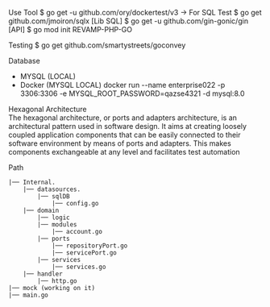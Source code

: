 Use Tool
    $ go get -u github.com/ory/dockertest/v3 -> For SQL Test
    $ go get github.com/jmoiron/sqlx [Lib SQL]
    $ go get -u github.com/gin-gonic/gin [API]
    $ go mod init REVAMP-PHP-GO


Testing
    $ go get github.com/smartystreets/goconvey

Database
- MYSQL (LOCAL)
- Docker (MYSQL LOCAL)
    docker run --name enterprise022 -p 3306:3306 -e MYSQL_ROOT_PASSWORD=qazse4321 -d mysql:8.0

Hexagonal Architecture  
The hexagonal architecture, or ports and adapters architecture, is an architectural pattern used in software design. It aims at creating loosely coupled application components that can be easily connected to their software environment by means of ports and adapters. This makes components exchangeable at any level and facilitates test automation

Path

    |── Internal.
        |── datasources.
            |── sqlDB
                |── config.go
        |── domain
            |── logic
            |── modules
                |── account.go
            |── ports
                |── repositoryPort.go
                |── servicePort.go
            |── services
                |── services.go
        |── handler
            |── http.go
    |── mock (working on it)
    |── main.go